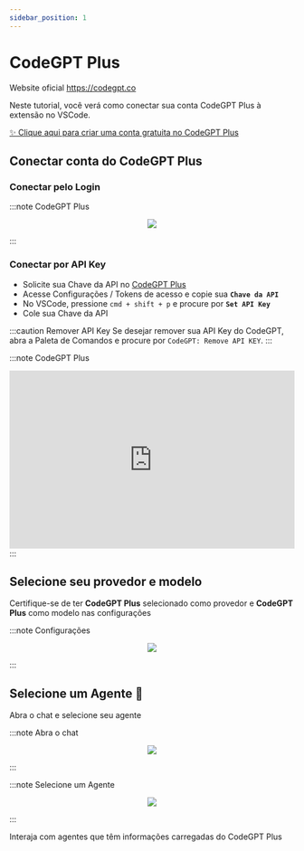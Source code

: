 ```yaml
---
sidebar_position: 1
---
```


# CodeGPT Plus

Website oficial https://codegpt.co

Neste tutorial, você verá como conectar sua conta CodeGPT Plus à extensão no VSCode.

[✨ Clique aqui para criar uma conta gratuita no CodeGPT Plus](https://account.codegpt.co/auth/register)

## Conectar conta do CodeGPT Plus

### Conectar pelo Login
:::note CodeGPT Plus
<p align="center">
    <img src="https://github.com/davila7/code-gpt-docs/assets/6216945/a52e225b-ee54-442d-9fed-1df917d6be6f" />
</p>
:::

### Conectar por API Key
  - Solicite sua Chave da API no [CodeGPT Plus](https://account.codegpt.co/auth/register)
  - Acesse Configurações / Tokens de acesso e copie sua **`Chave da API`**
  - No VSCode, pressione ```cmd + shift + p``` e procure por **`Set API Key`**
  - Cole sua Chave da API

:::caution Remover API Key
Se desejar remover sua API Key do CodeGPT, abra a Paleta de Comandos e procure por `CodeGPT: Remove API KEY`.
:::

:::note CodeGPT Plus
<iframe width="100%" height="315" src="https://www.youtube.com/embed/UX9LncRh0h8?si=WhWQFld30fGUoYOF" title="YouTube video player" frameborder="0" allow="accelerometer; autoplay; clipboard-write; encrypted-media; gyroscope; picture-in-picture; web-share" allowfullscreen></iframe>
:::

## Selecione seu provedor e modelo
Certifique-se de ter **CodeGPT Plus** selecionado como provedor e **CodeGPT Plus** como modelo nas configurações

:::note Configurações
<p align="center">
    <img src="https://github-production-user-asset-6210df.s3.amazonaws.com/6216945/274446065-993eca0d-30e3-4642-8e08-c5e51381f0e6.png" />
</p>
:::

## Selecione um Agente 🤖
Abra o chat e selecione seu agente

:::note Abra o chat
<p align="center">
    <img src="https://github.com/davila7/code-gpt-docs/assets/6216945/0c64590b-503d-4cfe-9b68-0dad0f52cfa8" />
</p>
:::

:::note Selecione um Agente
<p align="center">
    <img src="https://github-production-user-asset-6210df.s3.amazonaws.com/6216945/274446169-16c2182e-ce76-41c5-8ca4-59e1069dee60.png" />
</p>
:::

Interaja com agentes que têm informações carregadas do CodeGPT Plus

